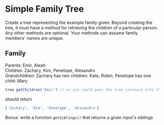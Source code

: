 # Simple Family Tree

Create a tree representing the example family given. Beyond creating the tree, it must have a method for retrieving the children of a particular person. Any other methods are optional. Your methods can assume family members' names are unique.

## Family

Parents: Emir, Aleah  
Children: Zachary, Kim, Penelope, Alesandro  
Grandchildren: Zachary has two children: Kate, Robin; Penelope has one child: Mary


```js
tree.getChildren('Emir') // or you could pass the tree instance into the method, however you wish to handle it

```

should return

```js
['Zachary', 'Kim', 'Penelope', 'Alesandro']

```

Bonus: write a function `getSiblings()` that returns a given input's siblings
